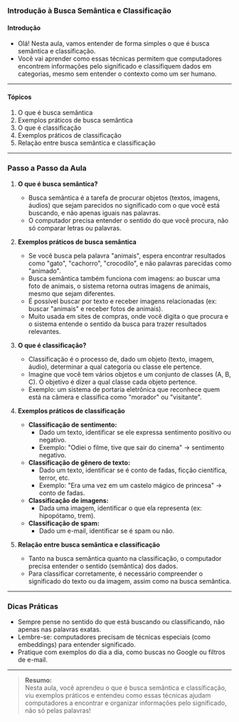 ### **Introdução à Busca Semântica e Classificação**

#### Introdução

- Olá! Nesta aula, vamos entender de forma simples o que é busca semântica e classificação.
- Você vai aprender como essas técnicas permitem que computadores encontrem informações pelo significado e classifiquem dados em categorias, mesmo sem entender o contexto como um ser humano.

---

#### Tópicos

1. O que é busca semântica
2. Exemplos práticos de busca semântica
3. O que é classificação
4. Exemplos práticos de classificação
5. Relação entre busca semântica e classificação

---

### Passo a Passo da Aula

1. **O que é busca semântica?**

   - Busca semântica é a tarefa de procurar objetos (textos, imagens, áudios) que sejam parecidos no significado com o que você está buscando, e não apenas iguais nas palavras.
   - O computador precisa entender o sentido do que você procura, não só comparar letras ou palavras.

2. **Exemplos práticos de busca semântica**

   - Se você busca pela palavra "animais", espera encontrar resultados como "gato", "cachorro", "crocodilo", e não palavras parecidas como "animado".
   - Busca semântica também funciona com imagens: ao buscar uma foto de animais, o sistema retorna outras imagens de animais, mesmo que sejam diferentes.
   - É possível buscar por texto e receber imagens relacionadas (ex: buscar "animais" e receber fotos de animais).
   - Muito usada em sites de compras, onde você digita o que procura e o sistema entende o sentido da busca para trazer resultados relevantes.

3. **O que é classificação?**

   - Classificação é o processo de, dado um objeto (texto, imagem, áudio), determinar a qual categoria ou classe ele pertence.
   - Imagine que você tem vários objetos e um conjunto de classes (A, B, C). O objetivo é dizer a qual classe cada objeto pertence.
   - Exemplo: um sistema de portaria eletrônica que reconhece quem está na câmera e classifica como "morador" ou "visitante".

4. **Exemplos práticos de classificação**

   - **Classificação de sentimento:**
     - Dado um texto, identificar se ele expressa sentimento positivo ou negativo.
     - Exemplo: "Odiei o filme, tive que sair do cinema" → sentimento negativo.
   - **Classificação de gênero de texto:**
     - Dado um texto, identificar se é conto de fadas, ficção científica, terror, etc.
     - Exemplo: "Era uma vez em um castelo mágico de princesa" → conto de fadas.
   - **Classificação de imagens:**
     - Dada uma imagem, identificar o que ela representa (ex: hipopótamo, trem).
   - **Classificação de spam:**
     - Dado um e-mail, identificar se é spam ou não.

5. **Relação entre busca semântica e classificação**

   - Tanto na busca semântica quanto na classificação, o computador precisa entender o sentido (semântica) dos dados.
   - Para classificar corretamente, é necessário compreender o significado do texto ou da imagem, assim como na busca semântica.

---

### Dicas Práticas

- Sempre pense no sentido do que está buscando ou classificando, não apenas nas palavras exatas.
- Lembre-se: computadores precisam de técnicas especiais (como embeddings) para entender significado.
- Pratique com exemplos do dia a dia, como buscas no Google ou filtros de e-mail.

---

> **Resumo:**  
> Nesta aula, você aprendeu o que é busca semântica e classificação, viu exemplos práticos e entendeu como essas técnicas ajudam computadores a encontrar e organizar informações pelo significado, não só pelas palavras!
